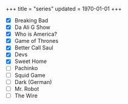 +++
title = "series"
updated = 1970-01-01
+++


- [x] Breaking Bad
- [x] Da Ali G Show
- [x] Who is America?
- [x] Game of Thrones
- [x] Better Call Saul
- [x] Devs
- [x] Sweet Home
- [ ] Pachinko
- [ ] Squid Game
- [ ] Dark (German)
- [ ] Mr. Robot
- [ ] The Wire